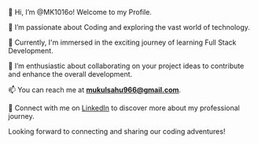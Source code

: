 👋 Hi, I’m @MK1016o! Welcome to my Profile.

👀 I’m passionate about Coding and exploring the vast world of technology.

🌱 Currently, I'm immersed in the exciting journey of learning Full Stack Development.

💞️ I’m enthusiastic about collaborating on your project ideas to contribute and enhance the overall development.

📫 You can reach me at **mukulsahu966@gmail.com**.

💎 Connect with me on [LinkedIn](https://www.linkedin.com/in/mk1016o/) to discover more about my professional journey.

Looking forward to connecting and sharing our coding adventures!
